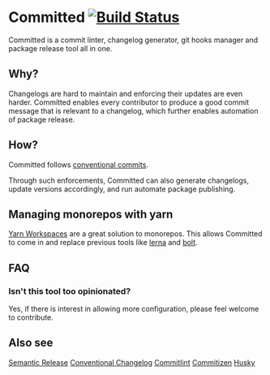 # Committed [![Build Status](https://travis-ci.com/li-kai/committed.svg?branch=master)](https://travis-ci.com/li-kai/committed)

Committed is a commit linter, changelog generator, git hooks manager and package release tool all in one.

## Why?

Changelogs are hard to maintain and enforcing their updates are even harder. Committed enables every contributor to produce a good commit message that is relevant to a changelog, which further enables automation of package release.

## How?

Committed follows [conventional commits](https://www.conventionalcommits.org/en/v1.0.0-beta.2/).

Through such enforcements, Committed can also generate changelogs, update versions accordingly, and run automate package publishing.

## Managing monorepos with yarn

[Yarn Workspaces](https://yarnpkg.com/lang/en/docs/workspaces/) are a great solution to monorepos. This allows Committed to come in and replace previous tools like [lerna](https://github.com/lerna/lerna) and [bolt](https://github.com/boltpkg/bolt).

## FAQ

### Isn't this tool too opinionated?

Yes, if there is interest in allowing more configuration, please feel welcome to contribute.

## Also see

[Semantic Release](https://github.com/semantic-release/semantic-release)
[Conventional Changelog](https://github.com/conventional-changelog/conventional-changelog)
[Commitlint](https://github.com/marionebl/commitlint)
[Commitizen](https://github.com/commitizen/cz-cli)
[Husky](https://github.com/typicode/husky)
